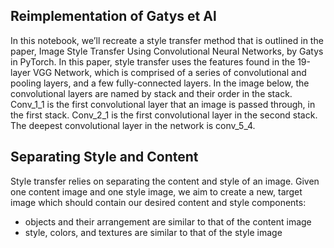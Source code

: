 ## Reimplementation of Gatys et Al
In this notebook, we’ll recreate a style transfer method that is outlined in the paper, Image Style Transfer Using Convolutional Neural Networks, by Gatys in PyTorch.
In this paper, style transfer uses the features found in the 19-layer VGG Network, which is comprised of a series of convolutional and pooling layers, and a few fully-connected layers. In the image below, the convolutional layers are named by stack and their order in the stack. Conv_1_1 is the first convolutional layer that an image is passed through, in the first stack. Conv_2_1 is the first convolutional layer in the second stack. The deepest convolutional layer in the network is conv_5_4.

## Separating Style and Content

Style transfer relies on separating the content and style of an image. Given one content image and one style image, we aim to create a new, target image which should contain our desired content and style components:
-  objects and their arrangement are similar to that of the content image
- style, colors, and textures are similar to that of the style image
